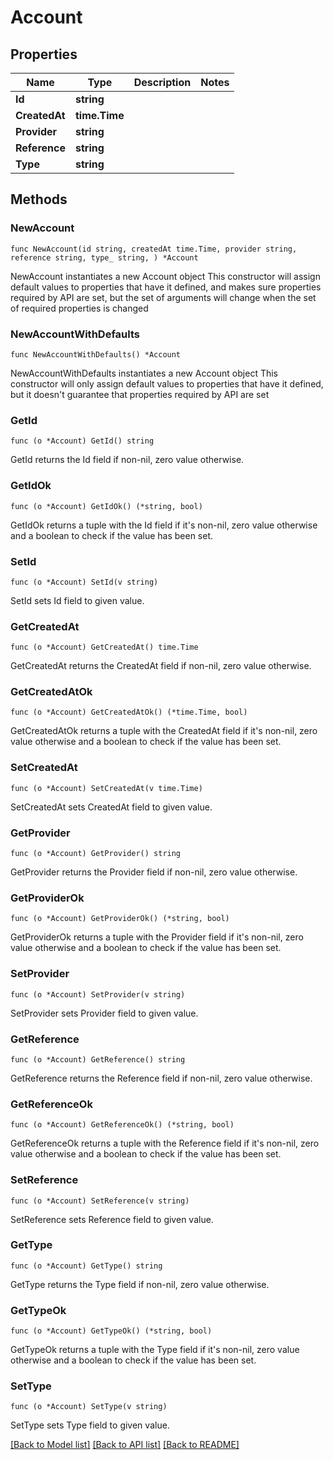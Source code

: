 # Account

## Properties

Name | Type | Description | Notes
------------ | ------------- | ------------- | -------------
**Id** | **string** |  | 
**CreatedAt** | **time.Time** |  | 
**Provider** | **string** |  | 
**Reference** | **string** |  | 
**Type** | **string** |  | 

## Methods

### NewAccount

`func NewAccount(id string, createdAt time.Time, provider string, reference string, type_ string, ) *Account`

NewAccount instantiates a new Account object
This constructor will assign default values to properties that have it defined,
and makes sure properties required by API are set, but the set of arguments
will change when the set of required properties is changed

### NewAccountWithDefaults

`func NewAccountWithDefaults() *Account`

NewAccountWithDefaults instantiates a new Account object
This constructor will only assign default values to properties that have it defined,
but it doesn't guarantee that properties required by API are set

### GetId

`func (o *Account) GetId() string`

GetId returns the Id field if non-nil, zero value otherwise.

### GetIdOk

`func (o *Account) GetIdOk() (*string, bool)`

GetIdOk returns a tuple with the Id field if it's non-nil, zero value otherwise
and a boolean to check if the value has been set.

### SetId

`func (o *Account) SetId(v string)`

SetId sets Id field to given value.


### GetCreatedAt

`func (o *Account) GetCreatedAt() time.Time`

GetCreatedAt returns the CreatedAt field if non-nil, zero value otherwise.

### GetCreatedAtOk

`func (o *Account) GetCreatedAtOk() (*time.Time, bool)`

GetCreatedAtOk returns a tuple with the CreatedAt field if it's non-nil, zero value otherwise
and a boolean to check if the value has been set.

### SetCreatedAt

`func (o *Account) SetCreatedAt(v time.Time)`

SetCreatedAt sets CreatedAt field to given value.


### GetProvider

`func (o *Account) GetProvider() string`

GetProvider returns the Provider field if non-nil, zero value otherwise.

### GetProviderOk

`func (o *Account) GetProviderOk() (*string, bool)`

GetProviderOk returns a tuple with the Provider field if it's non-nil, zero value otherwise
and a boolean to check if the value has been set.

### SetProvider

`func (o *Account) SetProvider(v string)`

SetProvider sets Provider field to given value.


### GetReference

`func (o *Account) GetReference() string`

GetReference returns the Reference field if non-nil, zero value otherwise.

### GetReferenceOk

`func (o *Account) GetReferenceOk() (*string, bool)`

GetReferenceOk returns a tuple with the Reference field if it's non-nil, zero value otherwise
and a boolean to check if the value has been set.

### SetReference

`func (o *Account) SetReference(v string)`

SetReference sets Reference field to given value.


### GetType

`func (o *Account) GetType() string`

GetType returns the Type field if non-nil, zero value otherwise.

### GetTypeOk

`func (o *Account) GetTypeOk() (*string, bool)`

GetTypeOk returns a tuple with the Type field if it's non-nil, zero value otherwise
and a boolean to check if the value has been set.

### SetType

`func (o *Account) SetType(v string)`

SetType sets Type field to given value.



[[Back to Model list]](../README.md#documentation-for-models) [[Back to API list]](../README.md#documentation-for-api-endpoints) [[Back to README]](../README.md)


